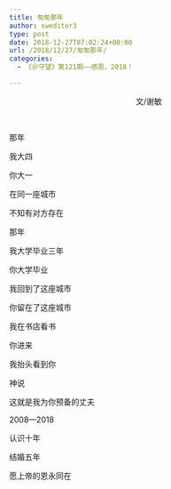 ```yaml
---
title: 匆匆那年
author: sweditor3
type: post
date: 2018-12-27T07:02:24+00:00
url: /2018/12/27/匆匆那年/
categories:
  - 《＠守望》第121期——感恩，2018！

---
```

<p style="text-align: center;">
  文/谢敏
</p>

&nbsp;

那年

我大四

你大一

在同一座城市

不知有对方存在

那年

我大学毕业三年

你大学毕业

我回到了这座城市

你留在了这座城市

我在书店看书

你进来

我抬头看到你

神说

这就是我为你预备的丈夫

2008—2018

认识十年

结婚五年

愿上帝的恩永同在